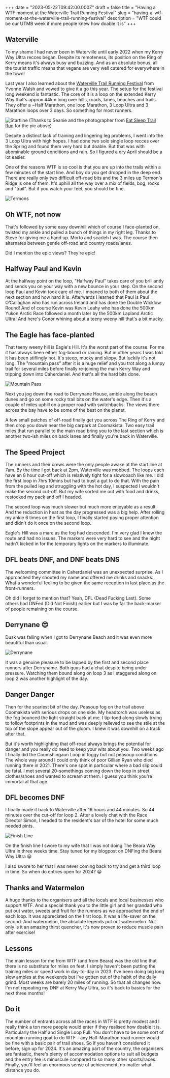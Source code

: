 +++
date = "2023-05-22T09:42:00.000Z"
draft = false
title = "Having a WTF moment at the Waterville Trail Running Festival"
slug = "having-a-wtf-moment-at-the-waterville-trail-running-festival"
description = "WTF could be our UTMB week if more people knew how doable it is"
+++

## Waterville
To my shame I had never been in Waterville until early 2022 when my Kerry Way Ultra recces began. Despite its remoteness, its position on the Ring of Kerry means it's always busy and buzzing. And as an absolute bonus, all the tourist traffic means that vegans are very well catered for everywhere in the town!

Last year I also learned about the [Waterville Trail Running Festival](https://www.watervilletrailrunningfestival.com/) from Yvonne Walsh and vowed to give it a go this year. The setup for the festival long weekend is fantastic. The core of it is a loop on the extended Kerry Way that's approx 44km long over hills, roads, lanes, beaches and trails. They offer a ~Half Marathon, one loop Marathon, 3 Loop Ultra and 3 Marathon loops over 3 days. So something for most runners.

![Startline](/images/2023/05/startline.png)
(Thanks to Seanie and the photographer from [Eat Sleep Trail Run](https://eatsleeptrailrun.com/) for the pic above)

Despite a distinct lack of training and lingering leg problems, I went into the 3 Loop Ultra with high hopes. I had done two solo single loop recces over the Spring and found them very hard but doable. But that was with abominable ground conditions and rain. So I figured a dry April should be a lot easier.

One of the reasons WTF is so cool is that you are up into the trails within a few minutes of the start line. And boy do you get dropped in the deep end. There are really only two difficult off-road bits and the 3 miles up Termon's Ridge is one of them. It's uphill all the way over a mix of fields, bog, rocks and "trail". But if you watch your feet, you should be fine.

![Termons](/images/2023/05/termons.png)

## Oh WTF, not now
That's followed by some easy downhill which of course I face-planted on, twisted my ankle and pulled a bunch of things in my right leg. Thanks to Steve for giving me a hand up. Morto and scarleh I was. The course then alternates between gentle off-road and country roads/lanes. 

Did I mention the epic views? They're epic!

## Halfway Paul and Kevin
At the halfway point on the loop, "Halfway Paul" takes care of you brilliantly and sends you on your way with a new bounce in your step. On the second loop Paul and Kevin took care of me. I moaned to both of them about the next section and how hard it is. Afterwards I learned that Paul is Paul O’Callaghan who has run across Ireland and has done the Double Wicklow Round! And of course Kevin was Kevin Leahy who has done the 500km Yukon Arctic Race followed a month later by the 500km Lapland Arctic Ultra! And here's Conor whining about a teeny weeny hill that's a bit mucky. 

## The Eagle has face-planted
That teeny weeny hill is Eagle's Hill. It's the worst part of the course. For me it has always been either fog-bound or raining. But in other years I was told it has been stiflingly hot. It's steep, mucky and slippy. But luckily it's not long. The "mountain pass" after it is a huge relief and you trot along a lumpy trail for several miles before finally re-joining the main Kerry Way and tripping down into Caherdaniel. And that's all the hard bits done.

![Mountain Pass](/images/2023/05/mountain_pass.png)


Next you jog down the road to Derrynane House, amble along the beach dunes and go on some rocky trail bits on the water's edge. Then it's a couple of miles uphill on a proper road with switchbacks. The views there across the bay have to be some of the best on the planet.

A few small patches of off-road finally get you across The Ring of Kerry and then drop you down near the big carpark at Coomakista. Two easy trail miles that run parallel to the main road bring you to the last section which is another two-ish miles on back lanes and finally you're back in Waterville.

## The Speed Project
The runners and their crews were the only people awake at the start line at 7am. By the time I got back at 2pm, Waterville was mobbed. The loops each have an 8 hour cut-off which is relatively tight for a slowcoach like me. I did the first loop in 7hrs 10mins but had to bust a gut to do that. With the pain from the pulled leg and struggling with the hot day, I suspected I wouldn't make the second cut-off. But my wife sorted me out with food and drinks, restocked my pack and off I headed. 

The second loop was much slower but much more enjoyable as a result. And the reduction in heat as the day progressed was a big help. After rolling my ankle 6 times on the first loop, I finally started paying proper attention and didn't do it once on the second loop.

Eagle's Hill was a mare as the fog had descended. I'm very glad I knew the route and had no issues. The markers were very hard to see and the night hadn't kicked in for the temporary lights on the markers to illuminate. 

## DFL beats DNF, and DNF beats DNS
The welcoming committee in Caherdaniel was an unexpected surprise. As I approached they shouted my name and offered me drinks and snacks. What a wonderful feeling to be given the same reception in last place as the front-runners. 

Oh did I forget to mention that? Yeah, DFL (Dead Fucking Last). Some others had DNFed (Did Not Finish) earlier but I was by far the back-marker of people remaining on the course.

## Derrynane 😍
Dusk was falling when I got to Derrynane Beach and it was even more beautiful than usual.

![Derrynane](/images/2023/05/derrynane.png)

It was a genuine pleasure to be lapped by the first and second place runners after Derryname. Both guys had a chat despite being under pressure. Watching them bound along on loop 3 as I staggered along on loop 2 was another highlight of the day.

## Danger Danger
Then for the scariest bit of the day. Peasoup fog on the trail above Coomakista with serious drops on one side. My headtorch was useless as the fog bounced the light straight back at me. I tip-toed along slowly trying to follow footprints in the mud and was deeply relieved to see the stile at the top of the slope appear out of the gloom. I knew it was downhill on a track after that. 

But it's worth highlighting that off-road always brings the potential for danger and you really do need to keep your wits about you. Two weeks ago I finally did the Coumshingaun Loop in foggy but not peasoup conditions. The whole way around I could only think of poor Gillian Ryan who died running there in 2021. There's one spot in particular where a bad slip could be fatal. I met several 20-somethings coming down the loop in street clothes/shoes and wanted to scream at them. I guess you think you're immortal at that age.

## DFL becomes DNF
I finally made it back to Waterville after 16 hours and 44 minutes. So 44 minutes over the cut-off for loop 2. After a lovely chat with the Race Director Simon, I headed to the resident's bar of the hotel for some much needed pints.

![Finish Line](/images/2023/05/finishline.png)

On the finish line I swore to my wife that I was not doing The Beara Way Ultra in three weeks time. Stay tuned for my blogpost on DNFing the Beara Way Ultra 😀

I also swore to her that I was never coming back to try and get a third loop in time. So when do entries open for 2024? 😀

## Thanks and Watermelon
A huge thanks to the organisers and all the locals and local businesses who support WTF. And a special thank you to the little girl and her grandad who put out water, sweets and fruit for the runners as we approached the end of each loop. It was appreciated on the first loop. It was a life-saver on the second. And watermelon, the absolute legends put out watermelon. Not only is it an amazing thirst quencher, it's now proven to reduce muscle pain after exercise!

## Lessons
The main lesson for me from WTF (and from Beara) was the old line that there is no substitute for miles on feet. I simply haven't been putting the training miles or speed work in day-to-day in 2023. I've been doing big long slow ambles at the weekends but I've gotten out of the habit of the daily grind. Most weeks are barely 20 miles of running. So that all changes now. I'm not repeating my DNF at Kerry Way Ultra, so it's back to basics for the next three months!

## Do it
The number of entrants across all the races in WTF is pretty modest and I really think a ton more people would enter if they realised how doable it is. Particularly the Half and Single Loop Full. You don't have to be some sort of mountain running goat to do WTF - any Half-Marathon road runner would be fine with a basic pair of trail shoes. So if you haven't considered it before, sign up for 2024. It's an amazing part of the country, the organisers are fantastic, there's plenty of accommodation options to suit all budgets and the entry fee is minuscule compared to so many other sports/races. Finally, you'll feel an enormous sense of achievement, no matter what distance you do.
